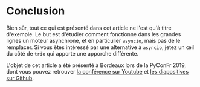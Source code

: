 # Conclusion

Bien sûr, tout ce qui est présenté dans cet article ne l'est qu'à titre d'exemple.
Le but est d'étudier comment fonctionne dans les grandes lignes un moteur asynchrone, et en particulier `asyncio`, mais pas de le remplacer.
Si vous êtes intéressé par une alternative à `asyncio`, jetez un œil du côté de `trio` qui apporte une apporche différente.

L'objet de cet article a été présenté à Bordeaux lors de la PyConFr 2019, dont vous pouvez retrouver [la conférence sur Youtube]() et [les diapositives sur Github](https://entwanne.github.io/presentation_python_plongee_asynchrone/#/).
